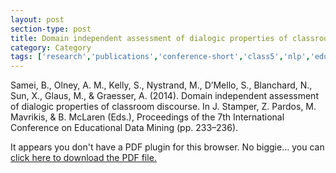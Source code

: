```yaml
---
layout: post
section-type: post
title: Domain independent assessment of dialogic properties of classroom discourse
category: Category
tags: ['research','publications','conference-short','class5','nlp','education-research','discourse']
---
```

Samei, B., Olney, A. M., Kelly, S., Nystrand, M., D’Mello, S., Blanchard, N., Sun, X., Glaus, M., & Graesser, A. (2014). Domain independent assessment of dialogic properties of classroom discourse. In J. Stamper, Z. Pardos, M. Mavrikis, & B. McLaren (Eds.), Proceedings of the 7th International Conference on Educational Data Mining (pp. 233–236). 

<object data="https://blogs.memphis.edu/aolney/files/2019/10/samei-edm-2014.pdf" type="application/pdf" width="100%" height="600px">
 
  <p>It appears you don't have a PDF plugin for this browser.
  No biggie... you can <a href="https://blogs.memphis.edu/aolney/files/2019/10/samei-edm-2014.pdf">click here to
  download the PDF file.</a></p>
  
</object>
